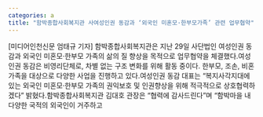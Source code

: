 ```yaml
---
categories: a
title: "함박종합사회복지관 사여성인권 동감과 ‘외국인 미혼모·한부모가족’ 관련 업무협약"
---
```

[미디어인천신문 엄태규 기자] 함박종합사회복지관은 지난 29일 사단법인 여성인권 동감과 외국인 미혼모·한부모 가족의 삶의 질 향상을 목적으로 업무협약을 체결했다.여성인권 동감은 비영리단체로, 차별 없는 구조 변화를 위해 활동 중이다. 한부모, 조손, 비혼 가족을 대상으로 다양한 사업을 진행하고 있다.여성인권 동감 대표는 “복지사각지대에 있는 외국인 미혼모·한부모 가족의 권익보호 및 인권향상을 위해 적극적으로 상호협력하겠다” 밝혔다.함박종합사회복지관 김대호 관장은 “협력에 감사드린다”며 “함박마을 내 다양한 국적의 외국인이 거주하고